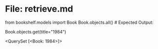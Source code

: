 # File: retrieve.md

from bookshelf.models import Book
Book.objects.all()  # Expected Output:

Book.objects.get(title="1984")


 <QuerySet [<Book: 1984>]>
